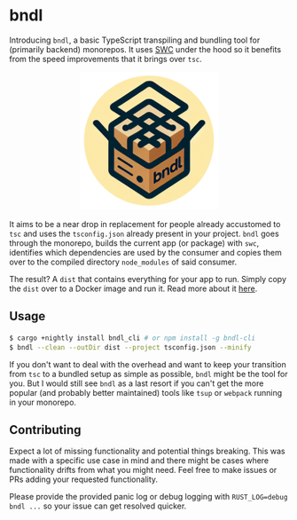 # bndl

Introducing `bndl`, a basic TypeScript transpiling and bundling tool for (primarily backend) monorepos. It uses [SWC](https://swc.rs/) under the hood so it benefits from the speed improvements that it brings over `tsc`.

<p align="center">
<img src="../../resources/bndl.png" width="250">

It aims to be a near drop in replacement for people already accustomed to `tsc` and uses the `tsconfig.json` already present in your project. `bndl` goes through the monorepo, builds the current app (or package) with `swc`, identifies which dependencies are used by the consumer and copies them over to the compiled directory `node_modules` of said consumer.

The result? A `dist` that contains everything for your app to run. Simply copy the `dist` over to a Docker image and run it. Read more about it [here](https://niels.foo/post/typescript-monorepo-bundling-for-dummies).

## Usage

```bash
$ cargo +nightly install bndl_cli # or npm install -g bndl-cli
$ bndl --clean --outDir dist --project tsconfig.json --minify
```

If you don't want to deal with the overhead and want to keep your transition from `tsc` to a bundled setup as simple as possible, `bndl` might be the tool for you.
But I would still see `bndl` as a last resort if you can't get the more popular (and probably better maintained) tools like `tsup` or `webpack` running in your monorepo.

## Contributing

Expect a lot of missing functionality and potential things breaking. This was made with a specific use case in mind and there might be cases where functionality drifts from what you might need. Feel free to make issues or PRs adding your requested functionality.

Please provide the provided panic log or debug logging with `RUST_LOG=debug bndl ...` so your issue can get resolved quicker.
